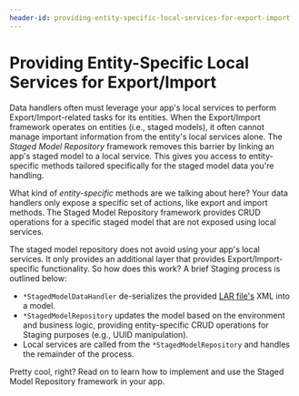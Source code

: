 ```yaml
---
header-id: providing-entity-specific-local-services-for-export-import
---
```


# Providing Entity-Specific Local Services for Export/Import

Data handlers often must leverage your app's local services to perform
Export/Import-related tasks for its entities. When the Export/Import framework
operates on entities (i.e., staged models), it often cannot manage important
information from the entity's local services alone. The *Staged Model
Repository* framework removes this barrier by linking an app's staged model to a
local service. This gives you access to entity-specific methods tailored
specifically for the staged model data you're handling.

What kind of *entity-specific* methods are we talking about here? Your data
handlers only expose a specific set of actions, like export and import methods.
The Staged Model Repository framework provides CRUD operations for a specific
staged model that are not exposed using local services.

The staged model repository does not avoid using your app's local services. It
only provides an additional layer that provides Export/Import-specific
functionality. So how does this work? A brief Staging process is outlined below:

- `*StagedModelDataHandler` de-serializes the provided
  [LAR file's](/develop/tutorials/-/knowledge_base/7-1/understanding-data-handlers#liferay-archive-lar-file)
  XML into a model.
- `*StagedModelRepository` updates the model based on the environment and
  business logic, providing entity-specific CRUD operations for Staging purposes
  (e.g., UUID manipulation).
- Local services are called from the `*StagedModelRepository` and handles the
  remainder of the process.

Pretty cool, right? Read on to learn how to implement and use the Staged Model
Repository framework in your app.
